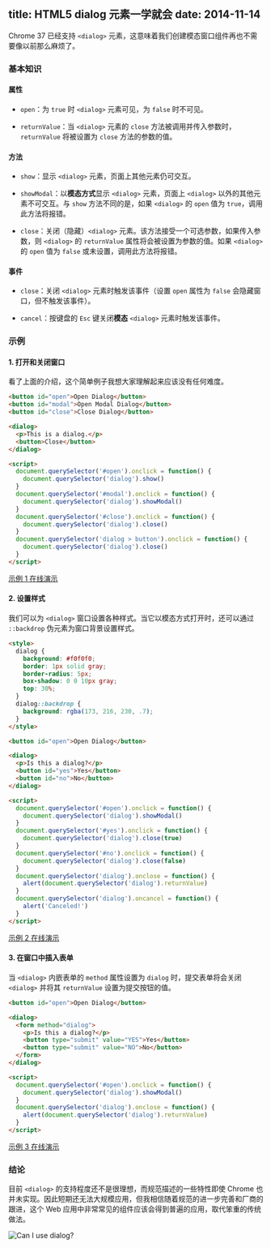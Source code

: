 title: HTML5 dialog 元素一学就会
date: 2014-11-14
---
Chrome 37 已经支持 `<dialog>` 元素，这意味着我们创建模态窗口组件再也不需要像以前那么麻烦了。

### 基本知识

#### 属性

+ `open`：为 `true` 时 `<dialog>` 元素可见，为 `false` 时不可见。

+ `returnValue`：当 `<dialog>` 元素的 `close` 方法被调用并传入参数时，`returnValue` 将被设置为 `close` 方法的参数的值。

#### 方法

+ `show`：显示 `<dialog>` 元素，页面上其他元素仍可交互。

+ `showModal`：以**模态方式**显示 `<dialog>` 元素，页面上 `<dialog>` 以外的其他元素不可交互。与 `show` 方法不同的是，如果 `<dialog>` 的 `open` 值为 `true`，调用此方法将报错。

+ `close`：关闭（隐藏）`<dialog>` 元素。该方法接受一个可选参数，如果传入参数，则 `<dialog>` 的 `returnValue` 属性将会被设置为参数的值。如果 `<dialog>` 的 `open` 值为 `false` 或未设置，调用此方法将报错。<!-- more -->

#### 事件

+ `close`：关闭 `<dialog>` 元素时触发该事件（设置 `open` 属性为 `false` 会隐藏窗口，但不触发该事件）。

+ `cancel`：按键盘的 `Esc` 键关闭**模态** `<dialog>` 元素时触发该事件。


### 示例

#### 1. 打开和关闭窗口

看了上面的介绍，这个简单例子我想大家理解起来应该没有任何难度。

```html
<button id="open">Open Dialog</button>
<button id="modal">Open Modal Dialog</button>
<button id="close">Close Dialog</button>

<dialog>
  <p>This is a dialog.</p>
  <button>Close</button>
</dialog>

<script>
  document.querySelector('#open').onclick = function() {
    document.querySelector('dialog').show()
  }
  document.querySelector('#modal').onclick = function() {
    document.querySelector('dialog').showModal()
  }
  document.querySelector('#close').onclick = function() {
    document.querySelector('dialog').close()
  }
  document.querySelector('dialog > button').onclick = function() {
    document.querySelector('dialog').close()
  }
</script>
```

[示例 1 在线演示](/assets/examples/html5-dialog-element/demo1.html)

#### 2. 设置样式

我们可以为 `<dialog>` 窗口设置各种样式。当它以模态方式打开时，还可以通过 `::backdrop` 伪元素为窗口背景设置样式。

```html
<style>
  dialog {
    background: #f0f0f0;
    border: 1px solid gray;
    border-radius: 5px;
    box-shadow: 0 0 10px gray;
    top: 30%;
  }
  dialog::backdrop {
    background: rgba(173, 216, 230, .7);
  }
</style>

<button id="open">Open Dialog</button>

<dialog>
  <p>Is this a dialog?</p>
  <button id="yes">Yes</button>
  <button id="no">No</button>
</dialog>

<script>
  document.querySelector('#open').onclick = function() {
    document.querySelector('dialog').showModal()
  }
  document.querySelector('#yes').onclick = function() {
    document.querySelector('dialog').close(true)
  }
  document.querySelector('#no').onclick = function() {
    document.querySelector('dialog').close(false)
  }
  document.querySelector('dialog').onclose = function() {
    alert(document.querySelector('dialog').returnValue)
  }
  document.querySelector('dialog').oncancel = function() {
    alert('Canceled!')
  }
</script>
```

[示例 2 在线演示](/assets/examples/html5-dialog-element/demo2.html)

#### 3. 在窗口中插入表单

当 `<dialog>` 内嵌表单的 `method` 属性设置为 `dialog` 时，提交表单将会关闭 `<dialog>` 并将其 `returnValue` 设置为提交按钮的值。

```html
<button id="open">Open Dialog</button>

<dialog>
  <form method="dialog">
    <p>Is this a dialog?</p>
    <button type="submit" value="YES">Yes</button>
    <button type="submit" value="NO">No</button>
  </form>
</dialog>

<script>
  document.querySelector('#open').onclick = function() {
    document.querySelector('dialog').showModal()
  }
  document.querySelector('dialog').onclose = function() {
    alert(document.querySelector('dialog').returnValue)
  }
</script>
```

[示例 3 在线演示](/assets/examples/html5-dialog-element/demo3.html)

### 结论

目前 `<dialog>` 的支持程度还不是很理想，而规范描述的一些特性即使 Chrome 也并未实现。因此短期还无法大规模应用，但我相信随着规范的进一步完善和厂商的跟进，这个 Web 应用中非常常见的组件应该会得到普遍的应用，取代笨重的传统做法。

![Can I use dialog?](/assets/images/2014/11/can-i-use-dialog.png)